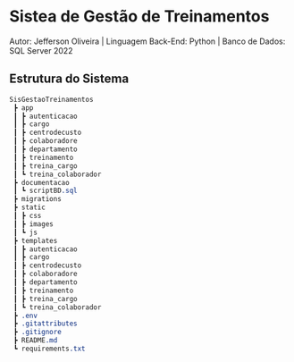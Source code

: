 # Sistea de Gestão de Treinamentos
Autor: Jefferson Oliveira |
Linguagem Back-End: Python |
Banco de Dados: SQL Server 2022


## Estrutura do Sistema

```css
SisGestaoTreinamentos
 ┣ app
 ┃ ┣ autenticacao
 ┃ ┣ cargo
 ┃ ┣ centrodecusto
 ┃ ┣ colaboradore
 ┃ ┣ departamento
 ┃ ┣ treinamento
 ┃ ┣ treina_cargo
 ┃ ┗ treina_colaborador
 ┣ documentacao
 ┃ ┗ scriptBD.sql
 ┣ migrations
 ┣ static
 ┃ ┣ css
 ┃ ┣ images
 ┃ ┗ js
 ┣ templates
 ┃ ┣ autenticacao
 ┃ ┣ cargo
 ┃ ┣ centrodecusto
 ┃ ┣ colaboradore
 ┃ ┣ departamento
 ┃ ┣ treinamento
 ┃ ┣ treina_cargo
 ┃ ┗ treina_colaborador
 ┣ .env
 ┣ .gitattributes
 ┣ .gitignore
 ┣ README.md
 ┗ requirements.txt
 ```